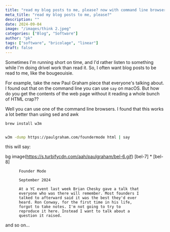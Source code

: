 ```yaml
---
title: "read my blog posts to me, please? now with command line browser cleanup action!"
meta_title: "read my blog posts to me, please?"
description: ""
date: 2024-09-04
image: "/images/think 2.jpeg"
categories: ["Blog", "Software"]
author: "pk"
tags: ["software", "bricolage", "linear"]
draft: false
---
```


Sometimes I'm running short on time, and I'd rather listen to something while I'm doing drivel work than read it. So, I often want blog posts to be read to me, like the bougeouisie. 

For example, take the new Paul Graham piece that everyone's talking about. I found out that on the command line you can use `say` on macOS. But how do you get the contents of the web page without it reading a whole bunch of HTML crap?? 

Well you can use one of the command line browsers. I found that this works a lot better than using sed and awk

```bash
brew install w3m


w3m -dump https://paulgraham.com/foundermode html | say                                                                                  
```

this will say:

bg image(https://s.turbifycdn.com/aah/paulgraham/bel-6.gif)
[bel-7] * [bel-8]

          Founder Mode

          September 2024

          At a YC event last week Brian Chesky gave a talk that
          everyone who was there will remember. Most founders I
          talked to afterward said it was the best they'd ever
          heard. Ron Conway, for the first time in his life,
          forgot to take notes. I'm not going to try to
          reproduce it here. Instead I want to talk about a
          question it raised.

and so on...
